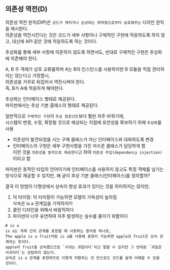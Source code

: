 ## 의존성 역전(D)
의존성 역전 원칙(DIP)은 `코드가 깨지거나 손상되는 취약점으로부터 보호해주는` 디자인 원칙을 제시한다.  
의존성을 역전시킨다는 것은 코드가 세부 사항이나 구체적인 구현에 적응하도록 하지 않고, 대신에 API 같은 것에 적응하도록 하는 것이다.  

추상화를 통해 세부 사항에 의존하지 않도록 하면서도, 반대로 구체적인 구현은 추상화에 의존해야 한다.  

A, B 두 객체가 상호 교류를하며 A는 B의 인스턴스를 사용하지만 B 모듈을 직접 관리하지는 않는다고 가정할시,  
의존성을 거꾸로 뒤집어서 역전시켜야 한다.  
즉, B가 A에 적응하게 해야한다.  

추상화는 인터페이스 형태로 제공된다.  
파이썬에서는 추상 기본 클래스의 형태로 제공된다.  

일반적으로 `구체적인 구현`이 `추상 컴포넌트`보다 훨씬 자주 바뀌기에,  
시스템이 변경, 수정, 확장될 것으로 예상되는 지점에 유연성을 확보하기 위해 `추상화`를 사용  

- 의존성이 발견되었을 시는  구체 클래스가 아닌 인터페이스와 대화하도록 변경  
- 인터페이스의 구현은 세부 구현사항을 가진 저수준 클래스가 담당하게 함  
이런 것을 `의존성을 동적으로 제공한다`고 하여 `의존성 주입(dependency injection)`이라고 함  

파이썬은 동적인 타입의 언어이기에 인터페이스를 사용하지 않고도 특정 객체를 넘기는 방식으로 제공할 수 있지만, 왜 굳이 추상 기본 클래스(인터페이스)를 정의할까?  

결국 이 방법이 다형성에서 상속이 항상 효과가 있다는 것을 의미하지는 않지만,  
1. 덕 타이핑: 덕 타이핑이 가능하면 모델의 가독성이 높아짐  
삭속은 is a 관계임을 기억하자!!!  
2. 클린 디자인을 위해서 바람직하다  
3. 파이썬이 너무 유연하여 자주 발생하는 실수를 줄이기 위함이다  

```
# is a
is a는 객체 간의 관계를 표현할 때 사용하는 용어중 하나로,  
The apple is a fruit처럼 is a를 사용해 표현이 가능하면 apple과 fruit은 상속 관계라는 뜻이다.  
apple이 fruit을 상속했으므로 `사과는 과일이다`라고 말할 수 있지만 그 반대로 `과일은 사과이다`는 성립하지 않는다.  
상속은 is a 관계를 표현하므로 이렇게 치환하는 것 만으로도 코드를 쉽게 이해할 수 있을 것이다.  
```